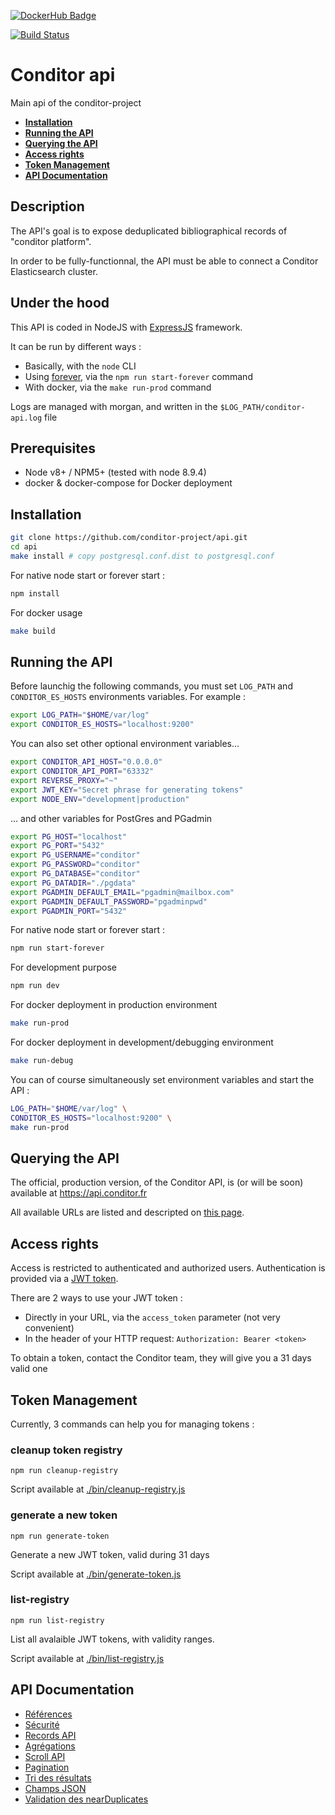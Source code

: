 [![DockerHub Badge](https://dockeri.co/image/conditor/api)](https://hub.docker.com/r/conditor/api/)

[![Build Status](https://travis-ci.org/conditor-project/api.svg?branch=master)](https://travis-ci.org/conditor-project/api)

# Conditor api
Main api of the conditor-project

- **[Installation](#installation)**
- **[Running the API](#running-the-api)**
- **[Querying the API](#querying-the-api)**
- **[Access rights](#access-rights)**
- **[Token Management](#token-management)**
- **[API Documentation](#api)**

## Description

The API's goal is to expose deduplicated bibliographical records of "conditor platform".

In order to be fully-functionnal, the API must be able to connect a Conditor Elasticsearch cluster.

## Under the hood

This API is coded in NodeJS with [ExpressJS](http://expressjs.com/) framework.

It can be run by different ways :

* Basically, with the `node` CLI
* Using [forever](https://github.com/foreverjs/forever), via the `npm run start-forever` command
* With docker, via the `make run-prod` command

Logs are managed with morgan, and written in the `$LOG_PATH/conditor-api.log` file

## Prerequisites

* Node v8+ / NPM5+ (tested with node 8.9.4)
* docker & docker-compose for Docker deployment

<a name="installation"></a>
## Installation

```bash
git clone https://github.com/conditor-project/api.git
cd api
make install # copy postgresql.conf.dist to postgresql.conf
```

For native node start or forever start :

```bash
npm install
```

For docker usage

```bash
make build
```
<a name="running-the-api"></a>
## Running the API

Before launchig the following commands, you must set `LOG_PATH` and `CONDITOR_ES_HOSTS` environments variables. For example :

```bash
export LOG_PATH="$HOME/var/log"
export CONDITOR_ES_HOSTS="localhost:9200"
```

You can also set other optional environment variables...

```bash
export CONDITOR_API_HOST="0.0.0.0"
export CONDITOR_API_PORT="63332"
export REVERSE_PROXY="~"
export JWT_KEY="Secret phrase for generating tokens"
export NODE_ENV="development|production"
```

... and other variables for PostGres and PGadmin

```bash
export PG_HOST="localhost"
export PG_PORT="5432"
export PG_USERNAME="conditor"
export PG_PASSWORD="conditor"
export PG_DATABASE="conditor"
export PG_DATADIR="./pgdata"
export PGADMIN_DEFAULT_EMAIL="pgadmin@mailbox.com"
export PGADMIN_DEFAULT_PASSWORD="pgadminpwd"
export PGADMIN_PORT="5432"
```

For native node start or forever start :

```bash
npm run start-forever
```

For development purpose

```bash
npm run dev
```

For docker deployment in production environment

```bash
make run-prod
```

For docker deployment in development/debugging environment

```bash
make run-debug
```

You can of course simultaneously set environment variables and start the API :

```bash
LOG_PATH="$HOME/var/log" \
CONDITOR_ES_HOSTS="localhost:9200" \
make run-prod
```

<a name="querying-the-api"></a>
## Querying the API

The official, production version, of the Conditor API, is (or will be soon) available at https://api.conditor.fr

All available URLs are listed and descripted on [this page](./doc/records.md).

<a name="access-rights"></a>
## Access rights

Access is restricted to authenticated and authorized users. Authentication is provided via a [JWT token](https://jwt.io/).

There are 2 ways to use your JWT token :

- Directly in your URL, via the `access_token` parameter (not very convenient)
- In the header of your HTTP request: `Authorization: Bearer <token>`

To obtain a token, contact the Conditor team, they will give you a 31 days valid one

<a name="token-management"></a>
## Token Management

Currently, 3 commands can help you for managing tokens :

### cleanup token registry

`npm run cleanup-registry`

Script available at [./bin/cleanup-registry.js](./bin/cleanup-registry.js)

### generate a new token

`npm run generate-token`

Generate a new JWT token, valid during 31 days

Script available at [./bin/generate-token.js](./bin/generate-token.js)

### list-registry

`npm run list-registry`

List all avalaible JWT tokens, with validity ranges.

Script available at [./bin/list-registry.js](./bin/list-registry.js)

<a name="api"></a>
## API Documentation

* [Références](doc/references.md)
* [Sécurité](doc/securite.md )
* [Records API](doc/records.md)
* [Agrégations](doc/aggregations.md)
* [Scroll API](doc/scroll.md)
* [Pagination](doc/pagin.md)
* [Tri des résultats](doc/sort.md)
* [Champs JSON](doc/recordFields.md)
* [Validation des nearDuplicates](doc/duplicatesValidations.md)
